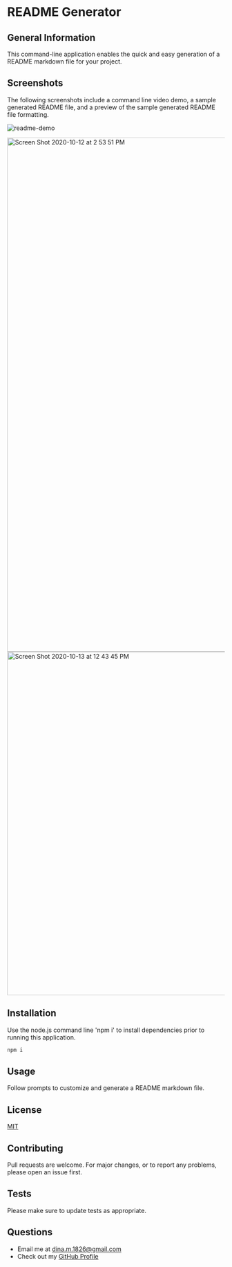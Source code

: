 
# README Generator

## General Information
This command-line application enables the quick and easy generation of a README markdown file for your project. 

## Screenshots
The following screenshots include a command line video demo, a sample generated README file, and a preview of the sample generated README file formatting.

![readme-demo](https://user-images.githubusercontent.com/67653440/95888571-410ed280-0d4f-11eb-9c78-e12d46b5e56c.gif)

<img width="1190" alt="Screen Shot 2020-10-12 at 2 53 51 PM" src="https://user-images.githubusercontent.com/67653440/95781674-55de5e00-0c9c-11eb-8e65-7fa614ca132a.png">

<img width="795" alt="Screen Shot 2020-10-13 at 12 43 45 PM" src="https://user-images.githubusercontent.com/67653440/95890489-dd39d900-0d51-11eb-8e09-d9c6be744eba.png">


      
## Installation
Use the node.js command line 'npm i' to install dependencies prior to running this application.
```bash
npm i
```
      
## Usage
Follow prompts to customize and generate a README markdown file.
      
## License 
[MIT](https://opensource.org/licenses/MIT)
      
## Contributing
Pull requests are welcome. For major changes, or to report any problems, please open an issue first.

## Tests
Please make sure to update tests as appropriate.
      
## Questions
* Email me at dina.m.1826@gmail.com
* Check out my [GitHub Profile](https://github.com/DS1826) 
    